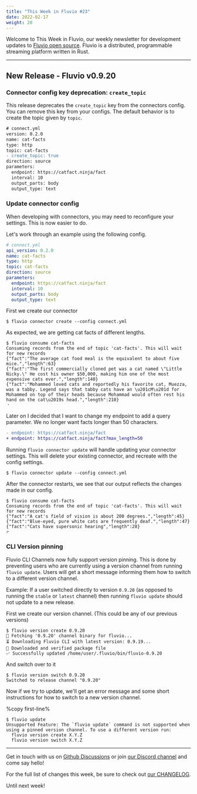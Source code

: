 ```yaml
---
title: "This Week in Fluvio #23"
date: 2022-02-17
weight: 20
---
```

Welcome to This Week in Fluvio, our weekly newsletter
for development updates to [Fluvio open source]. Fluvio is a distributed,
programmable streaming platform written in Rust.

---

## New Release - Fluvio v0.9.20

### Connector config key deprecation: `create_topic`

This release deprecates the `create_topic` key from the connectors config. You can remove this key from your configs. The default behavior is to create the topic given by `topic`.

```diff
# connect.yml
version: 0.2.0
name: cat-facts
type: http
topic: cat-facts
- create_topic: true
direction: source
parameters:
  endpoint: https://catfact.ninja/fact
  interval: 10
  output_parts: body
  output_type: text
```


### Update connector config

When developing with connectors, you may need to reconfigure your settings. This is now easier to do.

Let's work through an example using the following config.

```yaml copy
# connect.yml
api_version: 0.2.0
name: cat-facts
type: http
topic: cat-facts
direction: source
parameters:
  endpoint: https://catfact.ninja/fact
  interval: 10
  output_parts: body
  output_type: text
```

First we create our connector

```shell copy="fl"
$ fluvio connector create --config connect.yml
```

As expected, we are getting cat facts of different lengths.

```shell copy="fl"
$ fluvio consume cat-facts
Consuming records from the end of topic 'cat-facts'. This will wait for new records
{"fact":"The average cat food meal is the equivalent to about five mice.","length":63}
{"fact":"The first commercially cloned pet was a cat named \"Little Nicky.\" He cost his owner $50,000, making him one of the most expensive cats ever.","length":140}
{"fact":"Mohammed loved cats and reportedly his favorite cat, Muezza, was a tabby. Legend says that tabby cats have an \u201cM\u201d for Mohammed on top of their heads because Mohammad would often rest his hand on the cat\u2019s head.","length":210}
⠐
```

Later on I decided that I want to change my endpoint to add a query parameter. We no longer want facts longer than 50 characters.

```diff
- endpoint: https://catfact.ninja/fact
+ endpoint: https://catfact.ninja/fact?max_length=50
```

Running `fluvio connector update` will handle updating your connector settings. This will delete your existing connector, and recreate with the config settings.

```shell copy="fl"
$ fluvio connector update --config connect.yml
```

After the connector restarts, we see that our output reflects the changes made in our config.

```shell copy="fl"
$ fluvio consume cat-facts
Consuming records from the end of topic 'cat-facts'. This will wait for new records
{"fact":"A cat's field of vision is about 200 degrees.","length":45}
{"fact":"Blue-eyed, pure white cats are frequently deaf.","length":47}
{"fact":"Cats have supersonic hearing","length":28}
⠖
```

### CLI Version pinning

Fluvio CLI Channels now fully support version pinning. This is done by preventing users who are currently using a version channel from running `fluvio update`. Users will get a short message informing them how to switch to a different version channel.

Example:
If a user switched directly to version `0.9.20` (as opposed to running the `stable` or `latest` channel) then running `fluvio update` should not update to a new release.

First we create our version channel. (This could be any of our previous versions)


```shell copy="fl"
$ fluvio version create 0.9.20
🎣 Fetching '0.9.20' channel binary for fluvio...
⏳ Downloading Fluvio CLI with latest version: 0.9.19...
🔑 Downloaded and verified package file
✅ Successfully updated /home/user/.fluvio/bin/fluvio-0.9.20
```

And switch over to it

```shell copy="fl"
$ fluvio version switch 0.9.20
Switched to release channel "0.9.20"
```

Now if we try to update, we'll get an error message and some short instructions for how to switch to a new version channel.

%copy first-line%
```shell
$ fluvio update
Unsupported Feature: The `fluvio update` command is not supported when using a pinned version channel. To use a different version run:
  fluvio version create X.Y.Z
  fluvio version switch X.Y.Z
```

---

Get in touch with us on [Github Discussions] or join [our Discord channel] and come say hello!

For the full list of changes this week, be sure to check out [our CHANGELOG].

Until next week!

[Fluvio open source]: https://github.com/infinyon/fluvio
[our CHANGELOG]: https://github.com/infinyon/fluvio/blob/master/CHANGELOG.md
[our Discord channel]: https://discordapp.com/invite/bBG2dTz
[Github Discussions]: https://github.com/infinyon/fluvio/discussions
